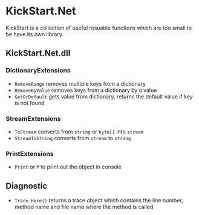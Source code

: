 # KickStart.Net

KickStart is a collection of useful resuable functions which are too small to be have its own library.

## KickStart.Net.dll

### DictionaryExtensions
* `RemoveRange` removes multiple keys from a dictionary
* `RemoveByValue` removes keys from a dictionary by a value
* `GetOrDefault` gets value from dictionary, returns the default value if key is not found

### StreamExtensions
* `ToStream` converts from `string` or `byte[]` into `stream`
* `StreamToString` converts from `stream` to `string`

### PrintExtensions
* `Print` or `P` to print out the object in console

## Diagnostic
* `Trace.Here()` returns a trace object which contains the line number, method name and file name where the method is called